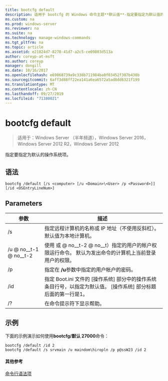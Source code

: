 ```yaml
---
title: bootcfg default
description: 适用于 bootcfg 的 Windows 命令主题**默认值**-指定要指定为默认值的操作系统项。
ms.custom: na
ms.prod: windows-server
ms.reviewer: na
ms.suite: na
ms.technology: manage-windows-commands
ms.tgt_pltfrm: na
ms.topic: article
ms.assetid: e21824d7-8278-41d7-a2c5-ce09803d513a
author: coreyp-at-msft
ms.author: coreyp
manager: dongill
ms.date: 10/16/2017
ms.openlocfilehash: e69868739a9c338b711984ba0f03452f307b430b
ms.sourcegitcommit: 6aff3d88ff22ea141a6ea6572a5ad8dd6321f199
ms.translationtype: MT
ms.contentlocale: zh-CN
ms.lasthandoff: 09/27/2019
ms.locfileid: "71380021"
---
```

# <a name="bootcfg-default"></a>bootcfg default

>适用于：Windows Server （半年频道），Windows Server 2016，Windows Server 2012 R2，Windows Server 2012

指定要指定为默认的操作系统项。

## <a name="syntax"></a>语法
```
bootcfg /default [/s <computer> [/u <Domain>\<User> /p <Password>]] [/id <OSEntryLineNum>]
```
## <a name="parameters"></a>Parameters

|      参数       |                                                                                             描述                                                                                              |
|----------------------|------------------------------------------------------------------------------------------------------------------------------------------------------------------------------------------------------|
|    /s <computer>     |                                          指定远程计算机的名称或 IP 地址（不使用反斜杠）。 默认值为本地计算机。                                          |
| /u <Domain> @ no__t-1 @ no__t-2  | 使用 <User> 或 <Domain> @ no__t-2 @ no__t）指定的用户的帐户权限运行命令。 默认为发出命令的计算机上当前登录用户的权限。 |
|    /p <Password>     |                                                        指定在 **/u**参数中指定的用户帐户的密码。                                                         |
| /id <OSEntryLineNum> | 指定 Boot.ini 文件的 [操作系统] 部分中的操作系统条目行号，以指定为默认值。 [操作系统] 部分标题后面的第一行是1。  |
|          /?          |                                                                                 在命令提示符下显示帮助。                                                                                 |

## <a name="BKMK_examples"></a>示例
下面的示例演示如何使用**bootcfg/默认 27000**命令：
```
bootcfg /default /id 2
bootcfg /default /s srvmain /u maindom\hiropln /p p@ssW23 /id 2
```
#### <a name="additional-references"></a>其他参考
[命令行语法项](command-line-syntax-key.md)
